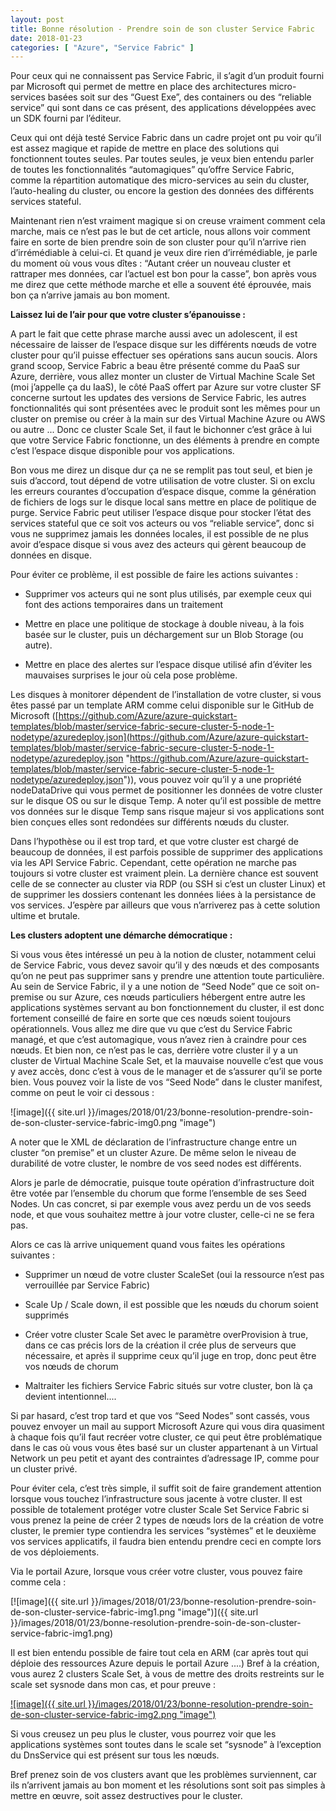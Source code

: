 ```yaml
---
layout: post
title: Bonne résolution - Prendre soin de son cluster Service Fabric
date: 2018-01-23
categories: [ "Azure", "Service Fabric" ]
---
```


Pour ceux qui ne connaissent pas Service Fabric, il s’agit d’un produit fourni par Microsoft qui permet de mettre en place des architectures micro-services basées soit sur des “Guest Exe”, des containers ou des “reliable service” qui sont dans ce cas présent, des applications développées avec un SDK fourni par l’éditeur.

  

Ceux qui ont déjà testé Service Fabric dans un cadre projet ont pu voir qu’il est assez magique et rapide de mettre en place des solutions qui fonctionnent toutes seules. Par toutes seules, je veux bien entendu parler de toutes les fonctionnalités “automagiques” qu’offre Service Fabric, comme la répartition automatique des micro-services au sein du cluster, l’auto-healing du cluster, ou encore la gestion des données des différents services stateful.

  

Maintenant rien n’est vraiment magique si on creuse vraiment comment cela marche, mais ce n’est pas le but de cet article, nous allons voir comment faire en sorte de bien prendre soin de son cluster pour qu’il n’arrive rien d’irrémédiable à celui-ci. Et quand je veux dire rien d’irrémédiable, je parle du moment où vous vous dîtes : “Autant créer un nouveau cluster et rattraper mes données, car l’actuel est bon pour la casse”, bon après vous me direz que cette méthode marche et elle a souvent été éprouvée, mais bon ça n’arrive jamais au bon moment.

  

**Laissez lui de l’air pour que votre cluster s’épanouisse :**

A part le fait que cette phrase marche aussi avec un adolescent, il est nécessaire de laisser de l’espace disque sur les différents nœuds de votre cluster pour qu’il puisse effectuer ses opérations sans aucun soucis. Alors grand scoop, Service Fabric a beau être présenté comme du PaaS sur Azure, derrière, vous allez monter un cluster de Virtual Machine Scale Set (moi j’appelle ça du IaaS), le côté PaaS offert par Azure sur votre cluster SF concerne surtout les updates des versions de Service Fabric, les autres fonctionnalités qui sont présentées avec le produit sont les mêmes pour un cluster on premise ou créer à la main sur des Virtual Machine Azure ou AWS ou autre ... Donc ce cluster Scale Set, il faut le bichonner c’est grâce à lui que votre Service Fabric fonctionne, un des éléments à prendre en compte c’est l’espace disque disponible pour vos applications.

Bon vous me direz un disque dur ça ne se remplit pas tout seul, et bien je suis d’accord, tout dépend de votre utilisation de votre cluster. Si on exclu les erreurs courantes d’occupation d’espace disque, comme la génération de fichiers de logs sur le disque local sans mettre en place de politique de purge. Service Fabric peut utiliser l’espace disque pour stocker l’état des services stateful que ce soit vos acteurs ou vos “reliable service”, donc si vous ne supprimez jamais les données locales, il est possible de ne plus avoir d’espace disque si vous avez des acteurs qui gèrent beaucoup de données en disque.

Pour éviter ce problème, il est possible de faire les actions suivantes :

* Supprimer vos acteurs qui ne sont plus utilisés, par exemple ceux qui font des actions temporaires dans un traitement

* Mettre en place une politique de stockage à double niveau, à la fois basée sur le cluster, puis un déchargement sur un Blob Storage (ou autre).

* Mettre en place des alertes sur l’espace disque utilisé afin d’éviter les mauvaises surprises le jour où cela pose problème.

  

Les disques à monitorer dépendent de l’installation de votre cluster, si vous êtes passé par un template ARM comme celui disponible sur le GitHub de Microsoft ([https://github.com/Azure/azure-quickstart-templates/blob/master/service-fabric-secure-cluster-5-node-1-nodetype/azuredeploy.json](https://github.com/Azure/azure-quickstart-templates/blob/master/service-fabric-secure-cluster-5-node-1-nodetype/azuredeploy.json "https://github.com/Azure/azure-quickstart-templates/blob/master/service-fabric-secure-cluster-5-node-1-nodetype/azuredeploy.json")), vous pouvez voir qu’il y a une propriété nodeDataDrive qui vous permet de positionner les données de votre cluster sur le disque OS ou sur le disque Temp. A noter qu’il est possible de mettre vos données sur le disque Temp sans risque majeur si vos applications sont bien conçues elles sont redondées sur différents nœuds du cluster.

  

Dans l’hypothèse ou il est trop tard, et que votre cluster est chargé de beaucoup de données, il est parfois possible de supprimer des applications via les API Service Fabric. Cependant, cette opération ne marche pas toujours si votre cluster est vraiment plein. La dernière chance est souvent celle de se connecter au cluster via RDP (ou SSH si c’est un cluster Linux) et de supprimer les dossiers contenant les données liées à la persistance de vos services. J’espère par ailleurs que vous n’arriverez pas à cette solution ultime et brutale.

  

**Les clusters adoptent une démarche démocratique :**

Si vous vous êtes intéressé un peu à la notion de cluster, notamment celui de Service Fabric, vous devez savoir qu’il y des nœuds et des composants qu’on ne peut pas supprimer sans y prendre une attention toute particulière. Au sein de Service Fabric, il y a une notion de “Seed Node” que ce soit on-premise ou sur Azure, ces nœuds particuliers hébergent entre autre les applications systèmes servant au bon fonctionnement du cluster, il est donc fortement conseillé de faire en sorte que ces nœuds soient toujours opérationnels. Vous allez me dire que vu que c’est du Service Fabric managé, et que c’est automagique, vous n’avez rien à craindre pour ces nœuds. Et bien non, ce n’est pas le cas, derrière votre cluster il y a un cluster de Virtual Machine Scale Set, et la mauvaise nouvelle c’est que vous y avez accès, donc c’est à vous de le manager et de s’assurer qu’il se porte bien. Vous pouvez voir la liste de vos “Seed Node” dans le cluster manifest, comme on peut le voir ci dessous :

![image]({{ site.url }}/images/2018/01/23/bonne-resolution-prendre-soin-de-son-cluster-service-fabric-img0.png "image")

  

A noter que le XML de déclaration de l’infrastructure change entre un cluster “on premise” et un cluster Azure. De même selon le niveau de durabilité de votre cluster, le nombre de vos seed nodes est différents.

  

Alors je parle de démocratie, puisque toute opération d’infrastructure doit être votée par l’ensemble du chorum que forme l’ensemble de ses Seed Nodes. Un cas concret, si par exemple vous avez perdu un de vos seeds node, et que vous souhaitez mettre à jour votre cluster, celle-ci ne se fera pas.

  

Alors ce cas là arrive uniquement quand vous faites les opérations suivantes :

* Supprimer un nœud de votre cluster ScaleSet (oui la ressource n’est pas verrouillée par Service Fabric)

* Scale Up / Scale down, il est possible que les nœuds du chorum soient supprimés

* Créer votre cluster Scale Set avec le paramètre overProvision à true, dans ce cas précis lors de la création il crée plus de serveurs que nécessaire, et après il supprime ceux qu’il juge en trop, donc peut être vos nœuds de chorum

* Maltraiter les fichiers Service Fabric situés sur votre cluster, bon là ça devient intentionnel....

  

Si par hasard, c’est trop tard et que vos “Seed Nodes” sont cassés, vous pouvez envoyer un mail au support Microsoft Azure qui vous dira quasiment à chaque fois qu’il faut recréer votre cluster, ce qui peut être problématique dans le cas où vous vous êtes basé sur un cluster appartenant à un Virtual Network un peu petit et ayant des contraintes d’adressage IP, comme pour un cluster privé.

  

Pour éviter cela, c’est très simple, il suffit soit de faire grandement attention lorsque vous touchez l’infrastructure sous jacente à votre cluster. Il est possible de totalement protéger votre cluster Scale Set Service Fabric si vous prenez la peine de créer 2 types de nœuds lors de la création de votre cluster, le premier type contiendra les services “systèmes” et le deuxième vos services applicatifs, il faudra bien entendu prendre ceci en compte lors de vos déploiements.

  

Via le portail Azure, lorsque vous créer votre cluster, vous pouvez faire comme cela :

  

[![image]({{ site.url }}/images/2018/01/23/bonne-resolution-prendre-soin-de-son-cluster-service-fabric-img1.png "image")]({{ site.url }}/images/2018/01/23/bonne-resolution-prendre-soin-de-son-cluster-service-fabric-img1.png)

  

Il est bien entendu possible de faire tout cela en ARM (car après tout qui déploie des ressources Azure depuis le portail Azure ....) Bref à la création, vous aurez 2 clusters Scale Set, à vous de mettre des droits restreints sur le scale set sysnode dans mon cas, et pour preuve :

  

[![image]({{ site.url }}/images/2018/01/23/bonne-resolution-prendre-soin-de-son-cluster-service-fabric-img2.png "image")](http://images.woivre.fr/wwoivre/2018/best-practices-service-fabric/portal-2.PNG)

Si vous creusez un peu plus le cluster, vous pourrez voir que les applications systèmes sont toutes dans le scale set “sysnode” à l’exception du DnsService qui est présent sur tous les nœuds.

  

Bref prenez soin de vos clusters avant que les problèmes surviennent, car ils n’arrivent jamais au bon moment et les résolutions sont soit pas simples à mettre en œuvre, soit assez destructives pour le cluster.